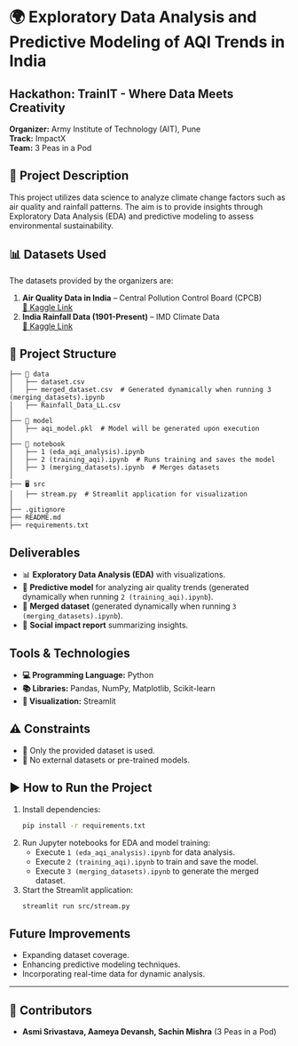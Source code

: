 # 🌍 Exploratory Data Analysis and Predictive Modeling of AQI Trends in India

##  Hackathon: TrainIT - Where Data Meets Creativity

**Organizer:** Army Institute of Technology (AIT), Pune\
**Track:** ImpactX\
**Team:** 3 Peas in a Pod

## 📖 Project Description

This project utilizes data science to analyze climate change factors such as air quality and rainfall patterns. The aim is to provide insights through Exploratory Data Analysis (EDA) and predictive modeling to assess environmental sustainability.

## 📊 Datasets Used

The datasets provided by the organizers are:

1. **Air Quality Data in India** – Central Pollution Control Board (CPCB)\
   [📂 Kaggle Link](https://www.kaggle.com/datasets/shrutibhargava94/india-air-quality-data)
2. **India Rainfall Data (1901-Present)** – IMD Climate Data\
   [📂 Kaggle Link](https://www.kaggle.com/datasets/saisaran2/rainfall-data-from-1901-to-2017-for-india)

## 📁 Project Structure

```
├── 📂 data
│   ├── dataset.csv
│   ├── merged_dataset.csv  # Generated dynamically when running 3 (merging_datasets).ipynb
│   ├── Rainfall_Data_LL.csv
│
├── 🤖 model
│   ├── aqi_model.pkl  # Model will be generated upon execution
│
├── 📓 notebook
│   ├── 1 (eda_aqi_analysis).ipynb
│   ├── 2 (training_aqi).ipynb  # Runs training and saves the model
│   ├── 3 (merging_datasets).ipynb  # Merges datasets
│
├── 🖥️ src
│   ├── stream.py  # Streamlit application for visualization
│
├── .gitignore
├── README.md
├── requirements.txt
```

## Deliverables

- 📊 **Exploratory Data Analysis (EDA)** with visualizations.
- 🔮 **Predictive model** for analyzing air quality trends (generated dynamically when running `2 (training_aqi).ipynb`).
- 🔗 **Merged dataset** (generated dynamically when running `3 (merging_datasets).ipynb`).
- 📜 **Social impact report** summarizing insights.

## Tools & Technologies

- **💻 Programming Language:** Python
- **📚 Libraries:** Pandas, NumPy, Matplotlib, Scikit-learn
- **🎨 Visualization:** Streamlit

## ⚠️ Constraints

- 🚫 Only the provided dataset is used.
- 🚫 No external datasets or pre-trained models.

## ▶️ How to Run the Project

1. Install dependencies:
   ```bash
   pip install -r requirements.txt
   ```
2. Run Jupyter notebooks for EDA and model training:
   - Execute `1 (eda_aqi_analysis).ipynb` for data analysis.
   - Execute `2 (training_aqi).ipynb` to train and save the model.
   - Execute `3 (merging_datasets).ipynb` to generate the merged dataset.
3. Start the Streamlit application:
   ```bash
   streamlit run src/stream.py
   ```

## Future Improvements

- Expanding dataset coverage.
- Enhancing predictive modeling techniques.
- Incorporating real-time data for dynamic analysis.

---

## 👥 Contributors

- **Asmi Srivastava, Aameya Devansh, Sachin Mishra** (3 Peas in a Pod)

